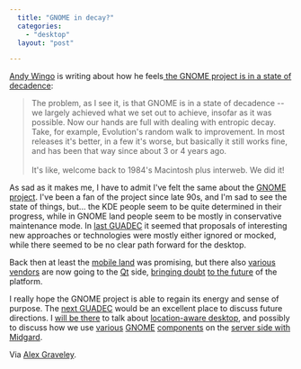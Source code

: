 ```yaml
---
  title: "GNOME in decay?"
  categories: 
    - "desktop"
  layout: "post"

---
```

<p>
<a href="http://wingolog.org/about/">Andy Wingo</a> is writing about how he feels<a href="http://wingolog.org/archives/2008/06/07/gnome-in-the-age-of-decadence"> the GNOME project is in a state of decadence</a>:
</p><blockquote>
The problem, as I see it, is that GNOME is in a state of decadence -- we largely achieved what we set out to achieve, insofar as it was possible. Now our hands are full with dealing with entropic decay. Take, for example, Evolution's random walk to improvement. In most releases it's better, in a few it's worse, but basically it still works fine, and has been that way since about 3 or 4 years ago.
<br /><br />It's like, welcome back to 1984's Macintosh plus interweb. We did it!
</blockquote><p>
As sad as it makes me, I have to admit I've felt the same about the <a href="http://www.gnome.org/">GNOME project</a>. I've been a fan of the project since late 90s, and I'm sad to see the state of things, but... the KDE people seem to be quite determined in their progress, while in GNOME land people seem to be mostly in conservative maintenance mode. In <a href="http://2007.guadec.org/">last GUADEC</a> it seemed that proposals of interesting new approaches or technologies were mostly either ignored or mocked, while there seemed to be no clear path forward for the desktop.
</p><p>
Back then at least the <a href="http://www.gnome.org/mobile/">mobile land</a> was promising, but there also <a href="http://wiki.openmoko.org/wiki/Main_Page">various</a> <a href="http://maemo.org/">vendors</a> are now going to the <a href="http://en.wikipedia.org/wiki/Qt_(toolkit)">Qt</a> side, <a href="http://www.osnews.com/story/19764/OpenMoko_Switches_from_GTK+_to_Qt">bringing doubt</a> <a href="http://blogs.gnome.org/bolsh/2008/05/29/olpc-openmoko-and-gnome-mobile/">to the future</a> of the platform.
</p><p>
I really hope the GNOME project is able to regain its energy and sense of purpose. The <a href="http://guadec.expectnation.com/public/content/main">next GUADEC</a> would be an excellent place to discuss future directions. I <a href="http://bergie.iki.fi/travels/istanbul-turkey-000/">will be there</a> to talk about <a href="http://bergie.iki.fi/blog/iphone-geoclue_and_making_mobile_devices_location-aware/">location-aware desktop</a>, and possibly to discuss how we use <a href="http://www.gtk.org/">various</a> <a href="http://www.gnome-db.org/">GNOME</a> <a href="http://www.freedesktop.org/wiki/Software/dbus">components</a> on the <a href="http://bergie.iki.fi/blog/midgard_2-more_than_just_php-more_than_just_cms/">server side with Midgard</a>.
</p><p>
Via <a href="http://www.beatniksoftware.com/blog/?p=95">Alex Graveley</a>.
</p>
